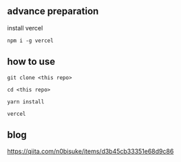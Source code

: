 
## advance preparation

install vercel

```
npm i -g vercel
```

## how to use

```
git clone <this repo>
```

```
cd <this repo>
```

```
yarn install
```

```
vercel
```

## blog

https://qiita.com/n0bisuke/items/d3b45cb33351e68d9c86